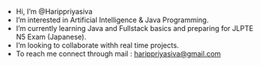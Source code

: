 -   Hi, I’m @Harippriyasiva
-  I’m interested in Artificial Intelligence & Java Programming.
-  I’m currently learning Java and Fullstack basics and preparing for JLPTE N5 Exam (Japanese).
-  I’m looking to collaborate withh real time projects.
-  To reach me connect through mail : harippriyasiva@gmail.com

